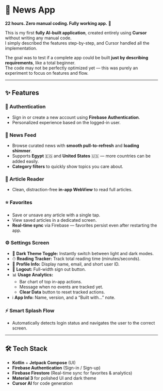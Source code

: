 # 📰 News App

**22 hours. Zero manual coding. Fully working app.** 🚀  

This is my first **fully AI-built application**, created entirely using **Cursor** without writing any manual code.  
I simply described the features step-by-step, and Cursor handled all the implementation.

The goal was to test if a complete app could be built **just by describing requirements**, like a total beginner.  
The code may not be perfectly optimized yet — this was purely an experiment to focus on features and flow.

---

## ✨ Features

### 🔐 Authentication
- Sign in or create a new account using **Firebase Authentication**.
- Personalized experience based on the logged-in user.

### 📰 News Feed
- Browse curated news with **smooth pull-to-refresh** and **loading shimmer**.
- Supports **Egypt** 🇪🇬 and **United States** 🇺🇸 — more countries can be added easily.
- **Category filters** to quickly show topics you care about.

### 📖 Article Reader
- Clean, distraction-free **in-app WebView** to read full articles.

### ⭐ Favorites
- Save or unsave any article with a single tap.
- View saved articles in a dedicated screen.
- **Real-time sync** via Firebase — favorites persist even after restarting the app.

### ⚙ Settings Screen
- 🌙 **Dark Theme Toggle:** Instantly switch between light and dark modes.  
- ⏱ **Reading Tracker:** Track total reading time (minutes/seconds).  
- 👤 **Profile Info:** Display name, email, and short user ID.  
- 🚪 **Logout:** Full-width sign out button.  
- 📊 **Usage Analytics:**  
  - Bar chart of top in-app actions.  
  - Message when no events are tracked yet.  
  - **Clear Data** button to reset tracked actions.  
- ℹ **App Info:** Name, version, and a “Built with…” note.

### ⚡ Smart Splash Flow
- Automatically detects login status and navigates the user to the correct screen.

---

## 🛠 Tech Stack

- **Kotlin** + **Jetpack Compose** (UI)
- **Firebase Authentication** (Sign-in / Sign-up)
- **Firebase Firestore** (Real-time sync for favorites & analytics)
- **Material 3** for polished UI and dark theme
- **Cursor AI** for code generation
